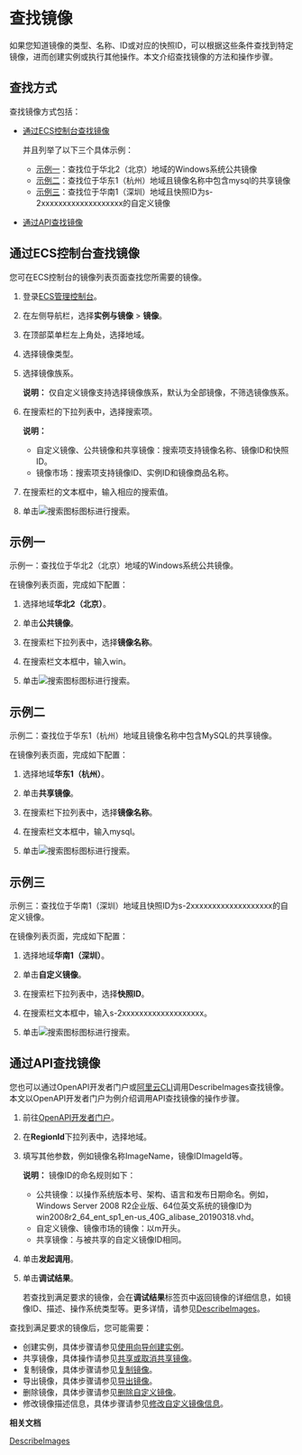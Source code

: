 # 查找镜像

如果您知道镜像的类型、名称、ID或对应的快照ID，可以根据这些条件查找到特定镜像，进而创建实例或执行其他操作。本文介绍查找镜像的方法和操作步骤。

## 查找方式

查找镜像方式包括：

-   [通过ECS控制台查找镜像](#section_3dr_thy_v7p)

    并且列举了以下三个具体示例：

    -   [示例一](#section_bbf_onb_lzi)：查找位于华北2（北京）地域的Windows系统公共镜像
    -   [示例二](#section_g4o_i28_knb)：查找位于华东1（杭州）地域且镜像名称中包含mysql的共享镜像
    -   [示例三](#section_4k0_90k_qvn)：查找位于华南1（深圳）地域且快照ID为s-2xxxxxxxxxxxxxxxxxxx的自定义镜像
-   [通过API查找镜像](#section_wmv_5az_ujo)

## 通过ECS控制台查找镜像

您可在ECS控制台的镜像列表页面查找您所需要的镜像。

1.  登录[ECS管理控制台](https://ecs.console.aliyun.com)。

2.  在左侧导航栏，选择**实例与镜像** \> **镜像**。

3.  在顶部菜单栏左上角处，选择地域。

4.  选择镜像类型。

5.  选择镜像族系。

    **说明：** 仅自定义镜像支持选择镜像族系，默认为全部镜像，不筛选镜像族系。

6.  在搜索栏的下拉列表中，选择搜索项。

    **说明：**

    -   自定义镜像、公共镜像和共享镜像：搜索项支持镜像名称、镜像ID和快照ID。
    -   镜像市场：搜索项支持镜像ID、实例ID和镜像商品名称。
7.  在搜索栏的文本框中，输入相应的搜索值。

8.  单击![搜索图标](https://static-aliyun-doc.oss-accelerate.aliyuncs.com/assets/img/zh-CN/6427425061/p162845.png)图标进行搜索。


## 示例一

示例一：查找位于华北2（北京）地域的Windows系统公共镜像。

在镜像列表页面，完成如下配置：

1.  选择地域**华北2（北京）**。

2.  单击**公共镜像**。

3.  在搜索栏下拉列表中，选择**镜像名称**。

4.  在搜索栏文本框中，输入win。

5.  单击![搜索图标](https://static-aliyun-doc.oss-accelerate.aliyuncs.com/assets/img/zh-CN/6427425061/p162845.png)图标进行搜索。


## 示例二

示例二：查找位于华东1（杭州）地域且镜像名称中包含MySQL的共享镜像。

在镜像列表页面，完成如下配置：

1.  选择地域**华东1（杭州）**。

2.  单击**共享镜像**。

3.  在搜索栏下拉列表中，选择**镜像名称**。

4.  在搜索栏文本框中，输入mysql。

5.  单击![搜索图标](https://static-aliyun-doc.oss-accelerate.aliyuncs.com/assets/img/zh-CN/6427425061/p162845.png)图标进行搜索。


## 示例三

示例三：查找位于华南1（深圳）地域且快照ID为s-2xxxxxxxxxxxxxxxxxxx的自定义镜像。

在镜像列表页面，完成如下配置：

1.  选择地域**华南1（深圳）**。

2.  单击**自定义镜像**。

3.  在搜索栏下拉列表中，选择**快照ID**。

4.  在搜索栏文本框中，输入s-2xxxxxxxxxxxxxxxxxxx。

5.  单击![搜索图标](https://static-aliyun-doc.oss-accelerate.aliyuncs.com/assets/img/zh-CN/6427425061/p162845.png)图标进行搜索。


## 通过API查找镜像

您也可以通过OpenAPI开发者门户或[阿里云CLI]()调用DescribeImages查找镜像。本文以OpenAPI开发者门户为例介绍调用API查找镜像的操作步骤。

1.  前往[OpenAPI开发者门户](https://next.api.aliyun.com/api/Ecs/2014-05-26)。

2.  在**RegionId**下拉列表中，选择地域。

3.  填写其他参数，例如镜像名称ImageName，镜像IDImageId等。

    **说明：** 镜像ID的命名规则如下：

    -   公共镜像：以操作系统版本号、架构、语言和发布日期命名。例如，Windows Server 2008 R2企业版、64位英文系统的镜像ID为win2008r2\_64\_ent\_sp1\_en-us\_40G\_alibase\_20190318.vhd。
    -   自定义镜像、镜像市场的镜像：以m开头。
    -   共享镜像：与被共享的自定义镜像ID相同。
4.  单击**发起调用**。

5.  单击**调试结果**。

    若查找到满足要求的镜像，会在**调试结果**标签页中返回镜像的详细信息，如镜像ID、描述、操作系统类型等。更多详情，请参见[DescribeImages](/cn.zh-CN/API参考/镜像/DescribeImages.md)。


查找到满足要求的镜像后，您可能需要：

-   创建实例，具体步骤请参见[使用向导创建实例](/cn.zh-CN/实例/创建实例/使用向导创建实例.md)。
-   共享镜像，具体操作请参见[共享或取消共享镜像](/cn.zh-CN/镜像/自定义镜像/共享或取消共享镜像.md)。
-   复制镜像，具体步骤请参见[复制镜像](/cn.zh-CN/镜像/自定义镜像/复制镜像.md)。
-   导出镜像，具体步骤请参见[导出镜像](/cn.zh-CN/镜像/自定义镜像/导出镜像.md)。
-   删除镜像，具体步骤请参见[删除自定义镜像](/cn.zh-CN/镜像/自定义镜像/删除自定义镜像.md)。
-   修改镜像描述信息，具体步骤请参见[修改自定义镜像信息](/cn.zh-CN/镜像/自定义镜像/修改自定义镜像信息.md)。

**相关文档**  


[DescribeImages](/cn.zh-CN/API参考/镜像/DescribeImages.md)

